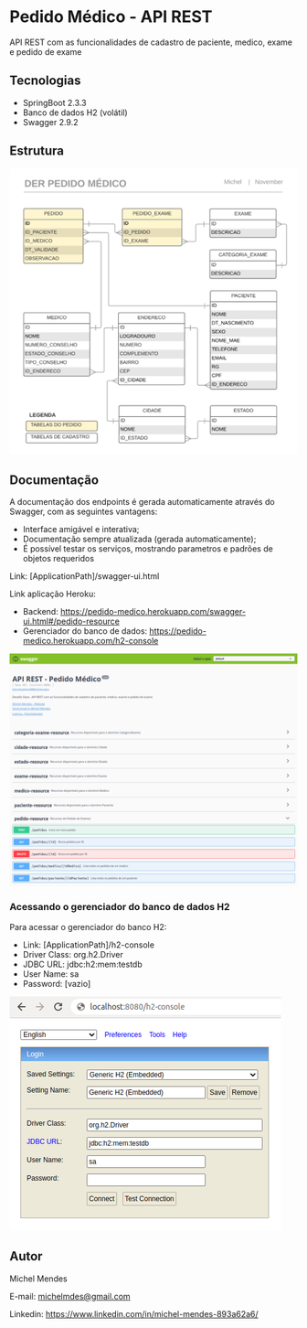# Pedido Médico - API REST

API REST com as funcionalidades de cadastro de paciente, medico, exame e pedido de exame

## Tecnologias
 - SpringBoot 2.3.3
 - Banco de dados H2 (volátil)
 - Swagger 2.9.2
 
## Estrutura
![](/src/main/resources/DER_Pedido_Medico.png)

## Documentação
A documentação dos endpoints é gerada automaticamente através do Swagger, com as seguintes vantagens:
 - Interface amigável e interativa;
 - Documentação sempre atualizada (gerada automaticamente);
 - É possível testar os serviços, mostrando parametros e padrões de objetos requeridos
 
Link: [ApplicationPath]/swagger-ui.html

Link aplicação Heroku:

 - Backend: https://pedido-medico.herokuapp.com/swagger-ui.html#/pedido-resource
 - Gerenciador do banco de dados: https://pedido-medico.herokuapp.com/h2-console

![](/src/main/resources/Documentacao_swagger.png)
 
### Acessando o gerenciador do banco de dados H2 
Para acessar o gerenciador do banco H2:
 - Link: [ApplicationPath]/h2-console
 - Driver Class: org.h2.Driver
 - JDBC URL: jdbc:h2:mem:testdb
 - User Name: sa
 - Password: [vazio]

![](/src/main/resources/Config_banco_H2.png)

## Autor
Michel Mendes

E-mail: michelmdes@gmail.com

Linkedin: https://www.linkedin.com/in/michel-mendes-893a62a6/
